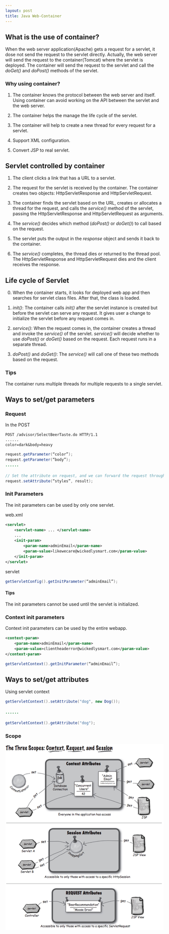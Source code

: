 ```yaml
---
layout: post
title: Java Web-Container
---
```


## What is the use of container? ##

When the web server application(Apache) gets a request for a servlet, it dose not send the request to the servlet directly. Actually, the web server will send the request to the container(Tomcat) where the servlet is deployed. The container will send the request to the servlet and call the _doGet()_ and _doPost()_ methods of the servlet.

### Why using container? ###

1. The container knows the protocol between the web server and itself. Using container can avoid working on the API between the servlet and the web server.

2. The container helps the manage the life cycle of the servlet.

3. The container will help to create a new thread for every request for a servlet.

4. Support XML configuration.

5. Convert JSP to real servlet.


## Servlet controlled by container ##

1. The client clicks a link that has a URL to a servlet.

2. The request for the servlet is received by the container. The container creates two objects: HttpServletResponse and HttpServletRequest.

3. The container finds the servlet based on the URL, creates or allocates a thread for the request, and calls the _service()_ method of the servlet, passing the HttpServletResponse and HttpServletRequest as arguments.

4. The _service()_ decides which method (_doPost()_ or _doGet()_) to call based on the request. 

5. The servlet puts the output in the _response_ object and sends it back to the container.

6. The _service()_ completes, the thread dies or returned to the thread pool. The HttpServletResponse and HttpServletRequest dies and the client receives the response.

## Life cycle of Servlet ##

0. When the container starts, it looks for deployed web app and then searches for servlet class files. After that, the class is loaded.

1. _init()_: The container calls _init()_ after the servlet instance is created but before the servlet can serve any request. It gives user a change to initialize the servlet before any request comes in.

2. _service()_: When the request comes in, the container creates a thread and invoke the _service()_ of the servlet. _service()_ will decide whether to use _doPost()_ or _doGet()_ based on the request. Each request runs in a separate thread.

3. _doPost()_ and _doGet()_: The _service()_ will call one of these two methods based on the request.

### Tips ###

The container runs multiple threads for multiple requests to a single servlet.

## Ways to set/get parameters ##

### Request ###
In the POST
```HTTP
POST /advisor/SelectBeerTaste.do HTTP/1.1
......
color=dark&body=heavy
```

```java
request.getParameter(“color”);
request.getParameter(“body”);
......

// Set the attribute on request, and we can forward the request through RequestDispatcher. The target JSP or Servlet can use the request attribute.
request.setAttribute(“styles”, result);

```

### Init Parameters ###

The init parameters can be used by only one servlet.

web.xml
```xml
<servlet>
    <servlet-name> ... </servlet-name>
    ...
    <init-param>
        <param-name>adminEmail</param-name>
        <param-value>likewecare@wickedlysmart.com</param-value>
    </init-param>
</servlet>
```

servlet
```java
getServletConfig().getInitParameter(“adminEmail”);
```

#### Tips ####

The init parameters cannot be used until the servlet is initialized.

### Context init parameters ###

Context init parameters can be used by the entire webapp. 

```xml
<context-param>
    <param-name>adminEmail</param-name>
    <param-value>clientheaderror@wickedlysmart.com</param-value>
</context-param>
```

```java
getServletContext().getInitParameter(“adminEmail”);
```

## Ways to set/get attributes ##

Using servlet context

```java
getServletContext().setAttribute("dog", new Dog());

......

getServletContext().getAttribute("dog");
```

### Scope ###
![Scope](images/servlet-scope.jpeg)